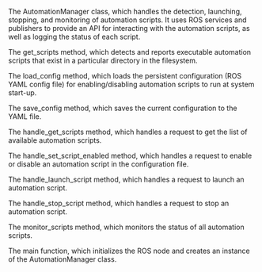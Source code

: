 <!--
NEPI Dual-Use License
Project: nepi_automation_mgr

This license applies to any user of NEPI Engine software

Copyright (C) 2023 Numurus, LLC <https://www.numurus.com>
see https://github.com/numurus-nepi/nepi_automation_mgr

This software is dual-licensed under the terms of either a NEPI software developer license
or a NEPI software commercial license.

The terms of both the NEPI software developer and commercial licenses
can be found at: www.numurus.com/licensing-nepi-engine

Redistributions in source code must retain this top-level comment block.
Plagiarizing this software to sidestep the license obligations is illegal.

Contact Information:
====================
- https://www.numurus.com/licensing-nepi-engine
- mailto:nepi@numurus.com

-->
The AutomationManager class, which handles the detection, launching, stopping, and monitoring of automation scripts. 
It uses ROS services and publishers to provide an API for interacting with the automation scripts, as well as logging the status of each script.

The get_scripts method, which detects and reports executable automation scripts that exist in a particular directory in the filesystem.

The load_config method, which loads the persistent configuration (ROS YAML config file) for enabling/disabling automation scripts to run at system start-up.

The save_config method, which saves the current configuration to the YAML file.

The handle_get_scripts method, which handles a request to get the list of available automation scripts.

The handle_set_script_enabled method, which handles a request to enable or disable an automation script in the configuration file.

The handle_launch_script method, which handles a request to launch an automation script.

The handle_stop_script method, which handles a request to stop an automation script.

The monitor_scripts method, which monitors the status of all automation scripts.

The main function, which initializes the ROS node and creates an instance of the AutomationManager class.
